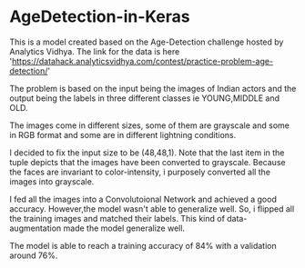 # AgeDetection-in-Keras

This is a model created based on the Age-Detection challenge hosted by Analytics Vidhya.
The link for the data is here
  'https://datahack.analyticsvidhya.com/contest/practice-problem-age-detection/'
  
The problem is based on the input being the images of Indian actors and the output being the labels in three
different classes ie YOUNG,MIDDLE and OLD.

The images come in different sizes, some of them are grayscale and some in RGB format 
and  some are in different lightning conditions.

I decided to fix the input size to be (48,48,1). Note that the last item in the tuple depicts that the images 
have been converted to grayscale.
Because the faces are invariant to color-intensity, i purposely converted all the images into grayscale.

I fed all the images into a Convolutoional Network and achieved a good accuracy. However,the model wasn't able to generalize well.
So, i flipped all the training images and matched their labels. This kind of data-augmentation made the model generalize well.

The model is able to reach a training accuracy of 84% with a validation around 76%.


